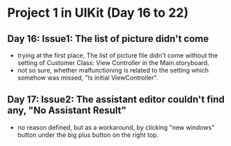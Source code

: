 # Project 1 in UIKit (Day 16 to 22)

## Day 16: Issue1: The list of picture didn't come
- trying at the first place, The list of picture file didn't come without the setting of Customer Class: View Controller in the Main.storyboard. 
- not so sure, whether malfunctioning is related to the setting which somehow was missed, "Is initial ViewController".

## Day 17: Issue2: The assistant editor couldn't find any, "No Assistant Result"
- no reason defined, but as a workaround, by clicking "new windows" button under the big plus button on the right top. 

